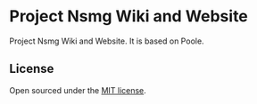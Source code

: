 # Project Nsmg Wiki and Website

Project Nsmg Wiki and Website. It is based on Poole.

## License

Open sourced under the [MIT license](LICENSE.md).
